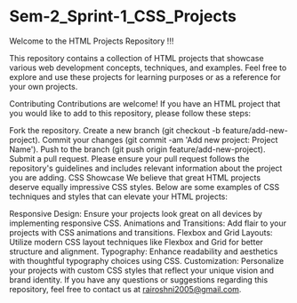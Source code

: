 # Sem-2_Sprint-1_CSS_Projects

Welcome to the HTML Projects Repository !!!

This repository contains a collection of HTML projects that showcase various web development concepts, techniques, and examples. Feel free to explore and use these projects for learning purposes or as a reference for your own projects.

Contributing
Contributions are welcome! If you have an HTML project that you would like to add to this repository, please follow these steps:

Fork the repository.
Create a new branch (git checkout -b feature/add-new-project).
Commit your changes (git commit -am 'Add new project: Project Name').
Push to the branch (git push origin feature/add-new-project).
Submit a pull request. Please ensure your pull request follows the repository's guidelines and includes relevant information about the project you are adding.
CSS Showcase
We believe that great HTML projects deserve equally impressive CSS styles. Below are some examples of CSS techniques and styles that can elevate your HTML projects:

Responsive Design: Ensure your projects look great on all devices by implementing responsive CSS.
Animations and Transitions: Add flair to your projects with CSS animations and transitions.
Flexbox and Grid Layouts: Utilize modern CSS layout techniques like Flexbox and Grid for better structure and alignment.
Typography: Enhance readability and aesthetics with thoughtful typography choices using CSS.
Customization: Personalize your projects with custom CSS styles that reflect your unique vision and brand identity.
If you have any questions or suggestions regarding this repository, feel free to contact us at rairoshni2005@gmail.com.

